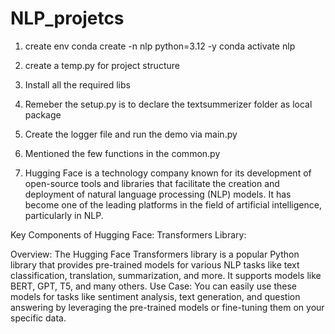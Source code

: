 # NLP_projetcs

1. create env
conda create -n nlp python=3.12 -y
conda activate nlp

2. create a temp.py for project structure
3. Install all the required libs
4. Remeber the setup.py is to declare the textsummerizer folder as local package
5. Create the logger file and run the demo via main.py
6. Mentioned the few functions in the common.py
7. Hugging Face is a technology company known for its development of open-source tools and libraries that facilitate the creation and deployment of natural language processing (NLP) models. It has become one of the leading platforms in the field of artificial intelligence, particularly in NLP.

Key Components of Hugging Face:
Transformers Library:

Overview: The Hugging Face Transformers library is a popular Python library that provides pre-trained models for various NLP tasks like text classification, translation, summarization, and more. It supports models like BERT, GPT, T5, and many others.
Use Case: You can easily use these models for tasks like sentiment analysis, text generation, and question answering by leveraging the pre-trained models or fine-tuning them on your specific data.